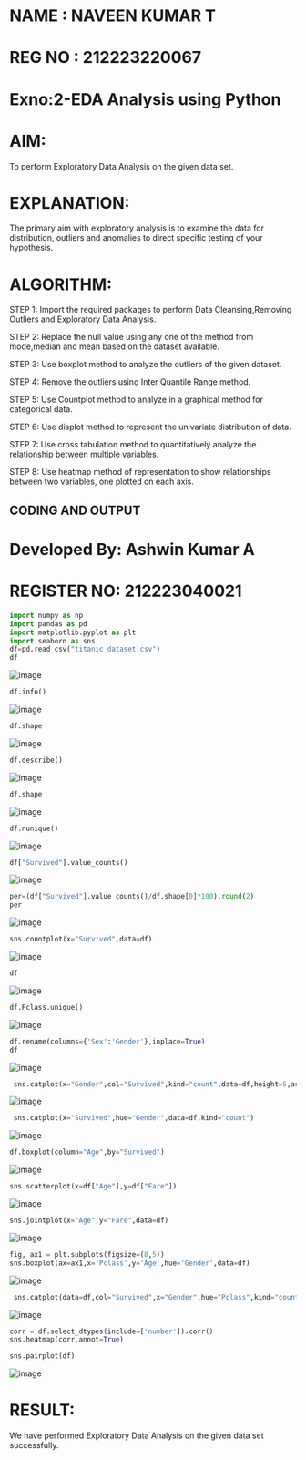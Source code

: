# NAME : NAVEEN KUMAR T
# REG NO : 212223220067
# Exno:2-EDA Analysis using Python
# AIM:
To perform Exploratory Data Analysis on the given data set.
      
# EXPLANATION:
  The primary aim with exploratory analysis is to examine the data for distribution, outliers and anomalies to direct specific testing of your hypothesis.
  
# ALGORITHM:
STEP 1: Import the required packages to perform Data Cleansing,Removing Outliers and Exploratory Data Analysis.

STEP 2: Replace the null value using any one of the method from mode,median and mean based on the dataset available.

STEP 3: Use boxplot method to analyze the outliers of the given dataset.

STEP 4: Remove the outliers using Inter Quantile Range method.

STEP 5: Use Countplot method to analyze in a graphical method for categorical data.

STEP 6: Use displot method to represent the univariate distribution of data.

STEP 7: Use cross tabulation method to quantitatively analyze the relationship between multiple variables.

STEP 8: Use heatmap method of representation to show relationships between two variables, one plotted on each axis.

## CODING AND OUTPUT
# Developed By: Ashwin Kumar A
# REGISTER  NO: 212223040021
```py
import numpy as np
import pandas as pd
import matplotlib.pyplot as plt
import seaborn as sns
df=pd.read_csv("titanic_dataset.csv")
df
```
![image](https://github.com/user-attachments/assets/e43104e4-91f5-451a-b1ea-bb0ce04db488)
```py
df.info()
```
![image](https://github.com/user-attachments/assets/ac232bb6-6758-4fc3-a597-043a231b8ea6)
```py
df.shape
```
![image](https://github.com/user-attachments/assets/c5d9f7c5-20c8-4268-aeb4-120c2aaad350)
```py
df.describe()
```
![image](https://github.com/user-attachments/assets/29bcaec9-c0b1-40ff-9619-4d972197eb1a)
```py
df.shape
```
![image](https://github.com/user-attachments/assets/44fc4241-31fc-4d65-86fc-1327386a24c1)
```py
df.nunique()
```
![image](https://github.com/user-attachments/assets/aa22ac07-dd88-4943-b72d-d8bae981f590)
```py
df["Survived"].value_counts()
```
![image](https://github.com/user-attachments/assets/d060f8b6-4899-448d-b5f5-a35e9f9b95b4)
```py
per=(df["Survived"].value_counts()/df.shape[0]*100).round(2)
per
```
![image](https://github.com/user-attachments/assets/6ad4e405-c39e-4d08-b5bd-6db933d27334)
```py
sns.countplot(x="Survived",data=df)
```
![image](https://github.com/user-attachments/assets/90f86a50-c40e-46f6-ba8d-fe2e1620eb89)
```py
df
```
![image](https://github.com/user-attachments/assets/2d03e78b-a206-4984-a20b-b09022a22d5d)
```py
df.Pclass.unique()
```
![image](https://github.com/user-attachments/assets/fe1597e0-38ef-44d8-b02a-2eb7e293eb93)
```py
df.rename(columns={'Sex':'Gender'},inplace=True)
df
```
![image](https://github.com/user-attachments/assets/e10eb10e-4baf-4b19-97c9-c92d2f25707e)
```py
 sns.catplot(x="Gender",col="Survived",kind="count",data=df,height=5,aspect=.7)
```
![image](https://github.com/user-attachments/assets/822cefd8-681c-4710-ae2a-20d5242515ce)
```py
 sns.catplot(x="Survived",hue="Gender",data=df,kind="count")
```
![image](https://github.com/user-attachments/assets/7331c208-d558-4ac7-8442-c52788f73d50)
```py
df.boxplot(column="Age",by="Survived")
```
![image](https://github.com/user-attachments/assets/55377bfe-a624-484f-9d41-f653e5b79b32)
```py
sns.scatterplot(x=df["Age"],y=df["Fare"])
```
![image](https://github.com/user-attachments/assets/bc9e3e4e-0cfb-4c61-97b2-ccad3563e36d)
```py
sns.jointplot(x="Age",y="Fare",data=df)
```
![image](https://github.com/user-attachments/assets/b2659c31-25cc-493f-861b-3c83b674fdcb)
```py
fig, ax1 = plt.subplots(figsize=(8,5))
sns.boxplot(ax=ax1,x='Pclass',y='Age',hue='Gender',data=df)
```
![image](https://github.com/user-attachments/assets/790d416f-1b11-48c8-867a-9566718c63d2)
```py
 sns.catplot(data=df,col="Survived",x="Gender",hue="Pclass",kind="count")
```
![image](https://github.com/user-attachments/assets/230d0ae7-142c-4f5c-92d5-6204c6d99b69)
```py
corr = df.select_dtypes(include=['number']).corr()
sns.heatmap(corr,annot=True)
```
```py
sns.pairplot(df)
```
![image](https://github.com/user-attachments/assets/2a211a36-6806-4d88-85e1-f2bfcaca0150)

# RESULT:
We have performed Exploratory Data Analysis on the given data set successfully.
